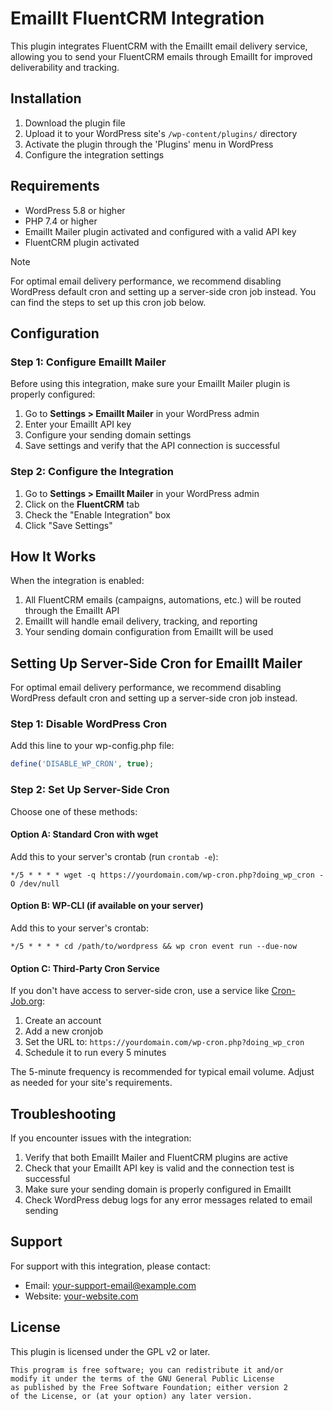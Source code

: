 # EmailIt FluentCRM Integration

This plugin integrates FluentCRM with the EmailIt email delivery service, allowing you to send your FluentCRM emails through EmailIt for improved deliverability and tracking.

## Installation

1. Download the plugin file
2. Upload it to your WordPress site's `/wp-content/plugins/` directory
3. Activate the plugin through the 'Plugins' menu in WordPress
4. Configure the integration settings

## Requirements

- WordPress 5.8 or higher
- PHP 7.4 or higher
- EmailIt Mailer plugin activated and configured with a valid API key
- FluentCRM plugin activated

> [!NOTE]  
> For optimal email delivery performance, we recommend disabling WordPress default cron and setting up a server-side cron job instead.
> You can find the steps to set up this cron job below.

## Configuration

### Step 1: Configure EmailIt Mailer

Before using this integration, make sure your EmailIt Mailer plugin is properly configured:

1. Go to **Settings > EmailIt Mailer** in your WordPress admin
2. Enter your EmailIt API key
3. Configure your sending domain settings
4. Save settings and verify that the API connection is successful

### Step 2: Configure the Integration

1. Go to **Settings > EmailIt Mailer** in your WordPress admin
2. Click on the **FluentCRM** tab
3. Check the "Enable Integration" box
4. Click "Save Settings"


## How It Works

When the integration is enabled:

1. All FluentCRM emails (campaigns, automations, etc.) will be routed through the EmailIt API
2. EmailIt will handle email delivery, tracking, and reporting
3. Your sending domain configuration from EmailIt will be used

## Setting Up Server-Side Cron for EmailIt Mailer

For optimal email delivery performance, we recommend disabling WordPress default cron and setting up a server-side cron job instead.

### Step 1: Disable WordPress Cron

Add this line to your wp-config.php file:

```php
define('DISABLE_WP_CRON', true);
```

### Step 2: Set Up Server-Side Cron

Choose one of these methods:

#### Option A: Standard Cron with wget

Add this to your server's crontab (run `crontab -e`):

`*/5 * * * * wget -q https://yourdomain.com/wp-cron.php?doing_wp_cron -O /dev/null`

#### Option B: WP-CLI (if available on your server)

Add this to your server's crontab:

`*/5 * * * * cd /path/to/wordpress && wp cron event run --due-now`

#### Option C: Third-Party Cron Service

If you don't have access to server-side cron, use a service like [Cron-Job.org](https://cron-job.org):

1.  Create an account
2.  Add a new cronjob
3.  Set the URL to: `https://yourdomain.com/wp-cron.php?doing_wp_cron`
4.  Schedule it to run every 5 minutes

The 5-minute frequency is recommended for typical email volume. Adjust as needed for your site's requirements.

## Troubleshooting

If you encounter issues with the integration:

1. Verify that both EmailIt Mailer and FluentCRM plugins are active
2. Check that your EmailIt API key is valid and the connection test is successful
3. Make sure your sending domain is properly configured in EmailIt
4. Check WordPress debug logs for any error messages related to email sending

## Support

For support with this integration, please contact:

- Email: [your-support-email@example.com](mailto:your-support-email@example.com)
- Website: [your-website.com](https://your-website.com)

## License

This plugin is licensed under the GPL v2 or later.

```
This program is free software; you can redistribute it and/or
modify it under the terms of the GNU General Public License
as published by the Free Software Foundation; either version 2
of the License, or (at your option) any later version.
```